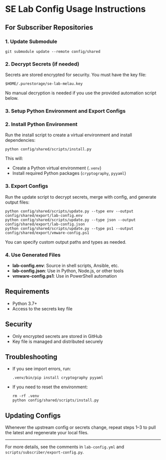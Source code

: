 # SE Lab Config Usage Instructions

## For Subscriber Repositories

### 1. Update Submodule
```
git submodule update --remote config/shared
```

### 2. Decrypt Secrets (if needed)
Secrets are stored encrypted for security. You must have the key file:
```
$HOME/.purestorage/se-lab-melau.key
```

No manual decryption is needed if you use the provided automation script below.

### 3. Setup Python Environment and Export Configs

### 2. Install Python Environment
Run the install script to create a virtual environment and install dependencies:
```
python config/shared/scripts/install.py
```
This will:
- Create a Python virtual environment (`.venv`)
- Install required Python packages (`cryptography`, `pyyaml`)

### 3. Export Configs
Run the update script to decrypt secrets, merge with config, and generate output files:
```
python config/shared/scripts/update.py --type env --output config/shared/export/lab-config.env
python config/shared/scripts/update.py --type json --output config/shared/export/lab-config.json
python config/shared/scripts/update.py --type ps1 --output config/shared/export/vmware-config.ps1
```
You can specify custom output paths and types as needed.

### 4. Use Generated Files
- **lab-config.env**: Source in shell scripts, Ansible, etc.
- **lab-config.json**: Use in Python, Node.js, or other tools
- **vmware-config.ps1**: Use in PowerShell automation

## Requirements
- Python 3.7+
- Access to the secrets key file

## Security
- Only encrypted secrets are stored in GitHub
- Key file is managed and distributed securely

## Troubleshooting
- If you see import errors, run:
  ```
  .venv/bin/pip install cryptography pyyaml
  ```
- If you need to reset the environment:
  ```
  rm -rf .venv
  python config/shared/scripts/install.py
  ```

## Updating Configs
Whenever the upstream config or secrets change, repeat steps 1–3 to pull the latest and regenerate your local files.

---
For more details, see the comments in `lab-config.yml` and `scripts/subscriber/export-config.py`.
